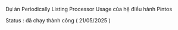 Dự án Periodically Listing Processor Usage của hệ điều hành Pintos

Status : đã chạy thành công ( 21/05/2025 ) 



